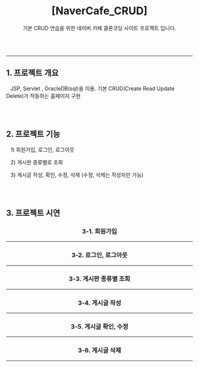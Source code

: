 <div align=center>
  <h1>[NaverCafe_CRUD]</h1>
</div>
<div align=center>
  기본 CRUD 연습을 위한 네이버 카페 클론코딩 사이트 프로젝트 입니다.
</div>
<br><br><br>
<hr>

<h2>1. 프로젝트 개요</h2>
<p>&nbsp;&nbsp;&nbsp;JSP, Servlet , OracleDB(sql)을 이용. 기본 CRUD(Create Read Update Delete)가 작동하는 홈페이지 구현</p>
<br><br>
<h2>2. 프로젝트 기능</h2>
<p>&nbsp;&nbsp;&nbsp;1) 회원가입, 로그인, 로그아웃</p>
<p>&nbsp;&nbsp;&nbsp;2) 게시판 종류별로 조회</p>
<p>&nbsp;&nbsp;&nbsp;3) 게시글 작성, 확인, 수정, 삭제 (수정, 삭제는 작성자만 가능)</p>
<br><br>
<h2>3. 프로젝트 시연</h2>
<div align=center>
    <h3>3-1. 회원가입</h3>
    <hr>
    <h3>3-2. 로그인, 로그아웃</h3>
    <hr>
    <h3>3-3. 게시판 종류별 조회</h3>
    <hr>
    <h3>3-4. 게시글 작성</h3>
    <hr>
    <h3>3-5. 게시글 확인, 수정</h3>
    <hr>
    <h3>3-6. 게시글 삭제</h3>
    <hr>
</div>
